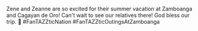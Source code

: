 Zene and Zeanne are so excited for their summer vacation at Zamboanga and Cagayan de Oro! Can't wait to see our relatives there! God bless our trip. 🙂 #FanTAZZticNation #FanTAZZticOutingsAtZamboanga